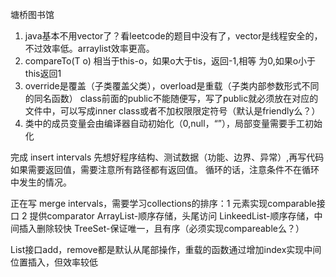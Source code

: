 塘桥图书馆

1. java基本不用vector了？看leetcode的题目中没有了，vector是线程安全的，不过效率低。arraylist效率更高。
2. compareTo(T o) 相当于this-o，如果o大于tis，返回-1,相等 为0,如果o小于this返回1
3. override是覆盖（子类覆盖父类），overload是重载（子类内部参数形式不同的同名函数）
class前面的public不能随便写，写了public就必须放在对应的文件中，可以写成inner class或者不加权限限定符号（默认是friendly么？）
5. 类中的成员变量会由编译器自动初始化（0,null，“”），局部变量需要手工初始化

完成 insert intervals
  先想好程序结构、测试数据（功能、边界、异常）,再写代码
  如果需要返回值，需要注意所有路径都有返回值。
  循环的话，注意条件不在循环中发生的情况。

正在写 merge intervals，需要学习collections的排序：1 元素实现comparable接口 2 提供comparator
  ArrayList-顺序存储，头尾访问
  LinkeedList-顺序存储，中间插入删除较快
  TreeSet-保证唯一，且有序（必须实现compareable么？）


List接口add，remove都是默认从尾部操作，重载的函数通过增加index实现中间位置插入，但效率较低


